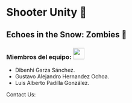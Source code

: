 
<h1>Shooter Unity 🔫</h1>
<h2>Echoes in the Snow: Zombies 🧟</h2>

### Miembros del equipo:  <img src="https://raw.githubusercontent.com/iampavangandhi/iampavangandhi/master/gifs/Hi.gif" width="30px">
- Dibenhi Garza Sánchez.
- Gustavo Alejandro Hernandez Ochoa.
- Luis Alberto Padilla González.

Contact Us:
